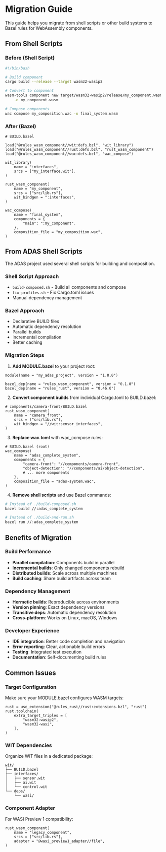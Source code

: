 # Migration Guide

This guide helps you migrate from shell scripts or other build systems to Bazel rules for WebAssembly components.

## From Shell Scripts

### Before (Shell Script)

```bash
#!/bin/bash

# Build component
cargo build --release --target wasm32-wasip2

# Convert to component
wasm-tools component new target/wasm32-wasip2/release/my_component.wasm \
    -o my_component.wasm

# Compose components
wac compose my_composition.wac -o final_system.wasm
```

### After (Bazel)

```starlark
# BUILD.bazel

load("@rules_wasm_component//wit:defs.bzl", "wit_library")
load("@rules_wasm_component//rust:defs.bzl", "rust_wasm_component")
load("@rules_wasm_component//wac:defs.bzl", "wac_compose")

wit_library(
    name = "interfaces",
    srcs = ["my_interface.wit"],
)

rust_wasm_component(
    name = "my_component",
    srcs = ["src/lib.rs"],
    wit_bindgen = ":interfaces",
)

wac_compose(
    name = "final_system",
    components = {
        "main": ":my_component",
    },
    composition_file = "my_composition.wac",
)
```

## From ADAS Shell Scripts

The ADAS project used several shell scripts for building and composition.

### Shell Script Approach

- `build-composed.sh` - Build all components and compose
- `fix-profiles.sh` - Fix Cargo.toml issues
- Manual dependency management

### Bazel Approach

- Declarative BUILD files
- Automatic dependency resolution
- Parallel builds
- Incremental compilation
- Better caching

### Migration Steps

1. **Add MODULE.bazel** to your project root:

```starlark
module(name = "my_adas_project", version = "1.0.0")

bazel_dep(name = "rules_wasm_component", version = "0.1.0")
bazel_dep(name = "rules_rust", version = "0.46.0")
```

2. **Convert component builds** from individual Cargo.toml to BUILD.bazel:

```starlark
# components/camera-front/BUILD.bazel
rust_wasm_component(
    name = "camera_front",
    srcs = ["src/lib.rs"],
    wit_bindgen = "//wit:sensor_interfaces",
)
```

3. **Replace wac.toml** with wac_compose rules:

```starlark
# BUILD.bazel (root)
wac_compose(
    name = "adas_complete_system",
    components = {
        "camera-front": "//components/camera-front",
        "object-detection": "//components/ai/object-detection",
        # ... more components
    },
    composition_file = "adas-system.wac",
)
```

4. **Remove shell scripts** and use Bazel commands:

```bash
# Instead of ./build-composed.sh
bazel build //:adas_complete_system

# Instead of ./build-and-run.sh
bazel run //:adas_complete_system
```

## Benefits of Migration

### Build Performance

- **Parallel compilation**: Components build in parallel
- **Incremental builds**: Only changed components rebuild
- **Distributed builds**: Scale across multiple machines
- **Build caching**: Share build artifacts across team

### Dependency Management

- **Hermetic builds**: Reproducible across environments
- **Version pinning**: Exact dependency versions
- **Transitive deps**: Automatic dependency resolution
- **Cross-platform**: Works on Linux, macOS, Windows

### Developer Experience

- **IDE integration**: Better code completion and navigation
- **Error reporting**: Clear, actionable build errors
- **Testing**: Integrated test execution
- **Documentation**: Self-documenting build rules

## Common Issues

### Target Configuration

Make sure your MODULE.bazel configures WASM targets:

```starlark
rust = use_extension("@rules_rust//rust:extensions.bzl", "rust")
rust.toolchain(
    extra_target_triples = [
        "wasm32-wasip2",
        "wasm32-wasi",
    ],
)
```

### WIT Dependencies

Organize WIT files in a dedicated package:

```
wit/
├── BUILD.bazel
├── interfaces/
│   ├── sensor.wit
│   ├── ai.wit
│   └── control.wit
└── deps/
    └── wasi/
```

### Component Adapter

For WASI Preview 1 compatibility:

```starlark
rust_wasm_component(
    name = "legacy_component",
    srcs = ["src/lib.rs"],
    adapter = "@wasi_preview1_adapter//file",
)
```
